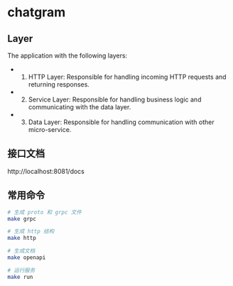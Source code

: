 # chatgram

## Layer

The application with the following layers:

- 1. HTTP Layer: Responsible for handling incoming HTTP requests and returning responses.
- 2. Service Layer: Responsible for handling business logic and communicating with the data layer.
- 3. Data Layer: Responsible for handling communication with other micro-service.

## 接口文档

http://localhost:8081/docs

## 常用命令

```bash
# 生成 proto 和 grpc 文件
make grpc

# 生成 http 结构
make http

# 生成文档
make openapi

# 运行服务
make run
```
